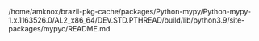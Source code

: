 /home/amknox/brazil-pkg-cache/packages/Python-mypy/Python-mypy-1.x.1163526.0/AL2_x86_64/DEV.STD.PTHREAD/build/lib/python3.9/site-packages/mypyc/README.md
